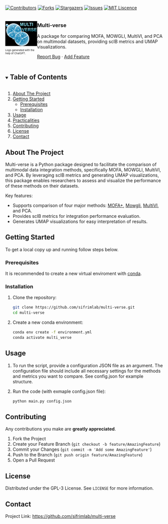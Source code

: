 
<!-- PROJECT SHIELDS -->
[![Contributors][contributors-shield]][contributors-url]
[![Forks][forks-shield]][forks-url]
[![Stargazers][stars-shield]][stars-url]
[![Issues][issues-shield]][issues-url]
[![MIT Liscence][license-shield]][license-url]

<!-- PROJECT LOGO -->
<!-- <br />
  <h3 align="center"> Multi-verse</h3>

  <p align="center">
    A package for comparing MOFA, MOWGLI, MultiVI, and PCA on multimodal datasets, providing scIB metrics and UMAP visualizations.

  <p>
    <a href="https://github.com/sifrimlab/multi-verse/issues">Report Bug</a> ·
    <a href="https://github.com/sifrimlab/multi-verse/pulls">Add Feature</a>
  </p>
</p> -->

<p align="center">

<div style="display: flex; align-items: center;">
  <!-- Image on the left -->
  <div>
    <img src="logo.png" alt="Logo" style="width: 200px; height: auto; margin-right: 20px;">
    <!-- Attribution directly under the logo -->
    <p style="font-size: 8px; text-align: left; margin-top: 5px;">
      Logo generated with the help of ChatGPT.
    </p>
  </div>

  <!-- Title and description on the right -->
  <div>
    <h3>Multi-verse</h3>
    <p>
      A package for comparing MOFA, MOWGLI, MultiVI, and PCA on multimodal datasets, providing scIB metrics and UMAP visualizations.
    </p>
    <p>
      <a href="https://github.com/sifrimlab/multi-verse/issues">Report Bug</a> ·
      <a href="https://github.com/sifrimlab/multi-verse/pulls">Add Feature</a>
    </p>
  </div>
</div>


<!-- TABLE OF CONTENTS -->
<details open="open">
  <summary><h2 style="display: inline-block">Table of Contents</h2></summary>
  <ol>
    <li>
      <a href="#about-the-project">About The Project</a>
    </li>
    <li>
      <a href="#getting-started">Getting Started</a>
      <ul>
        <li><a href="#prerequisites">Prerequisites</a></li>
        <li><a href="#installation">Installation</a></li>
      </ul>
    </li>
    <li><a href="#usage">Usage</a></li>
      <li><a href="#practicalities">Practicalities</a></li>
    <li><a href="#contributing">Contributing</a></li>
   <li><a href="#license">License</a></li>
    <li><a href="#contact">Contact</a></li>
  </ol>
</details>



<!-- ABOUT THE PROJECT -->
## About The Project

Multi-verse is a Python package designed to facilitate the comparison of multimodal data integration methods, specifically MOFA, MOWGLI, MultiVI, and PCA. By leveraging scIB metrics and generating UMAP visualizations, this package enables researchers to assess and visualize the performance of these methods on their datasets.

Key features:
- Supports comparison of four major methods: [MOFA+](https://biofam.github.io/MOFA2/), [Mowgli](https://mowgli.readthedocs.io/en/latest/index.html), [MultiVI](https://docs.scvi-tools.org/en/1.2.0/user_guide/models/multivi.html), and PCA.
- Provides scIB metrics for integration performance evaluation.
- Generates UMAP visualizations for easy interpretation of results.

<!-- GETTING STARTED -->
## Getting Started

To get a local copy up and running follow steps below.

### Prerequisites

It is recommended to create a new virtual enviroment with [conda](https://www.anaconda.com/).

### Installation

1. Clone the repository:
   ```bash
   git clone https://github.com/sifrimlab/multi-verse.git
   cd multi-verse
   ```

2. Create a new conda environment:
    ```bash
    conda env create -f environment.yml
    conda activate multi_verse
    ```

## Usage
1. To run the script, provide a configuration JSON file as an argument. The configuration file should include all necessary settings for the methods and metrics you want to compare. See config.json for example structure.

2. Run the code (with exmaple config.json file):
    ```bash
    python main.py config.json
    ```


<!-- CONTRIBUTING -->
## Contributing

Any contributions you make are **greatly appreciated**.

1. Fork the Project
2. Create your Feature Branch (`git checkout -b feature/AmazingFeature`)
3. Commit your Changes (`git commit -m 'Add some AmazingFeature'`)
4. Push to the Branch (`git push origin feature/AmazingFeature`)
5. Open a Pull Request



<!--LICENSE -->
## License

Distributed under the GPL-3 License. See `LICENSE` for more information.



<!-- CONTACT -->
## Contact
Project Link: https://github.com/sifrimlab/multi-verse


<!-- MARKDOWN LINKS & IMAGES -->
[contributors-shield]: https://img.shields.io/github/contributors/sifrimlab/multi-verse.svg?style=for-the-badge
[contributors-url]: https://github.com/sifrimlab/multi-verse/graphs/contributors
[forks-shield]: https://img.shields.io/github/forks/sifrimlab/multi-verse.svg?style=for-the-badge
[forks-url]: https://github.com/sifrimlab/multi-verse/network/members
[stars-shield]: https://img.shields.io/github/stars/sifrimlab/multi-verse.svg?style=for-the-badge
[stars-url]: https://github.com/sifrimlab/multi-verse/stargazers
[issues-shield]: https://img.shields.io/github/issues/sifrimlab/multi-verse.svg?style=for-the-badge
[issues-url]: https://github.com/sifrimlab/multi-verse/issues
[license-shield]: https://img.shields.io/badge/license-GPL--3.0--only-green?style=for-the-badge
[license-url]: https://github.com/sifrimlab/multi-verse/LICENSE
